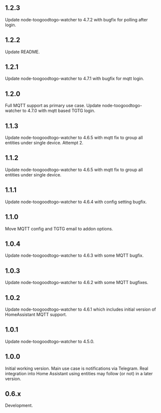 <!-- https://developers.home-assistant.io/docs/add-ons/presentation#keeping-a-changelog -->

## 1.2.3
Update node-toogoodtogo-watcher to 4.7.2 with bugfix for polling after login.

## 1.2.2
Update README.

## 1.2.1
Update node-toogoodtogo-watcher to 4.7.1 with bugfix for mqtt login.

## 1.2.0
Full MQTT support as primary use case. Update node-toogoodtogo-watcher to 4.7.0 with mqtt based TGTG login.

## 1.1.3
Update node-toogoodtogo-watcher to 4.6.5 with mqtt fix to group all entities under single device. Attempt 2.

## 1.1.2
Update node-toogoodtogo-watcher to 4.6.5 with mqtt fix to group all entities under single device.

## 1.1.1
Update node-toogoodtogo-watcher to 4.6.4 with config setting bugfix.

## 1.1.0
Move MQTT config and TGTG email to addon options.

## 1.0.4
Update node-toogoodtogo-watcher to 4.6.3 with some MQTT bugfix.

## 1.0.3
Update node-toogoodtogo-watcher to 4.6.2 with some MQTT bugfixes.

## 1.0.2
Update node-toogoodtogo-watcher to 4.6.1 which includes initial version of HomeAssistant MQTT support.

## 1.0.1
Update node-toogoodtogo-watcher to 4.5.0.

## 1.0.0
Initial working version. Main use case is notifications via Telegram.
Real integration into Home Assistant using entities may follow (or not) in a later version. 

## 0.6.x
Development.
